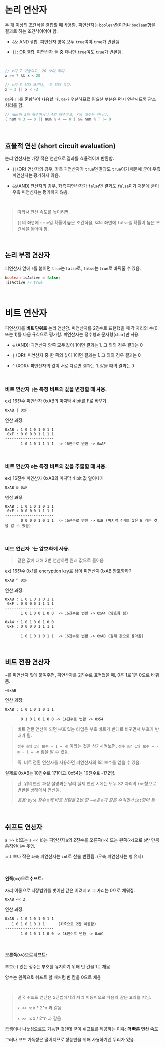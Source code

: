 # 논리 연산자

두 개 이상의 조건식을 결합할 때 사용함. 피연산자는 `boolean`형이거나 `boolean`형을 결과로 하는 조건식이어야 함.

- `&&`: AND 결합. 피연산자 양쪽 모두 `true`여야 `true`가 반환됨

- `||`: OR 결합. 피연산자 둘 중 하나만 `true`여도 `true`가 반환됨.

&nbsp;

```java
// x가 7 이상이고, 20 보다 작다.
x >= 7 && x < 20

// x가 3 보다 크거나, -3 보다 작다.
x > 3 || x < -3
```

`&&`와 `||`를 혼합하여 사용할 때, `&&`가 우선하므로 필요한 부분은 먼저 연산되도록 괄호 처리를 함.

```java
// num이 3의 배수이거나 4의 배수이고, 7의 배수는 아니다.
( num % 3 == 0 || num % 4 == 0 ) && num % 7 != 0
```

&nbsp;

## 효율적 연산 (short circuit evaluation)

논리 연산자는 가장 적은 연산으로 결과를 효율적이게 반환함.

- `||`(OR) 연산자의 경우, 좌측 피연산자가 `true`면 결과도 `true`이기 때문에 굳이 우측 피연산자는 평가하지 않음.

- `&&`(AND) 연산자의 경우, 좌측 피연산자가 `false`면 결과도 `false`이기 때문에 굳이 우측 피연산자는 평가하지 않음.

&nbsp;

> 따라서 연산 속도를 높이려면,
>
> `||`의 좌변에 `true`일 확률이 높은 조건식을, `&&`의 좌변에 `false`일 확률이 높은 조건식을 놓아야 함.

&nbsp;

## 논리 부정 연산자

피연산자 앞에 `!`를 붙이면 `true`는 `false`로, `false`는 `true`로 바꿔줄 수 있음.

```java
boolean isActive = false;
!isActive // true
```

&nbsp;

# 비트 연산자

피연산자를 **비트 단위로** 논리 연산함. 피연산자를 2진수로 표현했을 때 각 자리의 수(0 또는 1)를 다음 규칙으로 평가함.
피연산자는 정수형과 문자형(`char`)만 허용.

- `&` (AND): 피연산자 양쪽 모두 값이 1이면 결과는 1. 그 외의 경우 결과는 0

- `|` (OR): 피연산자 중 한 쪽의 값이 1이면 결과는 1. 그 외의 경우 결과는 0

- `^` (XOR): 피연산자의 값이 서로 다르면 결과는 1. 같을 때의 결과는 0

&nbsp;

### 비트 연산자 `|`는 특정 비트의 값을 변경할 때 사용.

ex) 16진수 피연산자 0xAB의 마지막 4 bit를 F로 바꾸기

```
0xAB | 0xF
```

연산 과정:

    0xAB : 1 0 1 0 1 0 1 1
     0xF : 0 0 0 0 1 1 1 1
    ----------------------
           1 0 1 0 1 1 1 1  -> 16진수로 변환 -> 0xAF

&nbsp;

### 비트 연산자 `&`는 특정 비트의 값을 추출할 때 사용.

ex) 16진수 피연산자 0xAB의 마지막 4 bit 값 알아내기

```
0xAB & 0xF
```

연산 과정:

    0xAB : 1 0 1 0 1 0 1 1
     0xF : 0 0 0 0 1 1 1 1
    ----------------------
           0 0 0 0 1 0 1 1  -> 16진수로 변환 -> 0xB (마지막 4비트 값은 B 라는 것을 알 수 있음)

&nbsp;

### 비트 연산자 `^`는 암호화에 사용.

> 같은 값에 대해 2번 연산하면 원래 값으로 돌아옴

ex) 16진수 0xF를 encryption key로 삼아 피연산자 0xAB 암호화하기

```
0xAB ^ 0xF
```

연산 과정:

    0xAB : 1 0 1 0 1 0 1 1
     0xF : 0 0 0 0 1 1 1 1
    ----------------------
           1 0 1 0 0 1 0 0  -> 16진수로 변환 -> 0xA4 (암호화 됨)

    0xA4 : 1 0 1 0 0 1 0 0
     0xF : 0 0 0 0 1 1 1 1
    ----------------------
           1 0 1 0 1 0 1 1  -> 16진수로 변환 -> 0xAB (원래 값으로 돌아옴)

&nbsp;

## 비트 전환 연산자

`~`를 피연산자 앞에 붙여주면, 피연산자를 2진수로 표현했을 때, 0은 1로 1은 0으로 바꿔줌.

```
~0xAB
```

연산 과정:

    0xAB : 1 0 1 0 1 0 1 1
    ----------------------
           0 1 0 1 0 1 0 0 -> 16진수로 변환 -> 0x54

> 비트 전환 연산이 되면 부호 있는 타입은 부호 비트가 반대로 바뀌면서 부호가 반대가 됨.
>
> `정수 m의 1의 보수 + 1 = -m` 이라는 것을 상기시켜보면, `정수 m의 1의 보수 = -m - 1 = ~m` 임을 알 수 있음.
>
> 즉, 비트 전환 연산자를 사용하면 피연산자의 1의 보수를 얻을 수 있음.

실제로 0xAB는 10진수로 171이고, 0x54는 10진수로 -172임.

> 단, 위의 연산 과정 설명과는 달리 실제 연산 시에는 모두 32 자리의 `int`형으로 변환된 상태에서 연산됨.
>
> _응용: `byte` 정수 `m`에 비트 전환을 2번 한 `~~m`은 `m`과 같은 수이면서 `int`형이 됨_

&nbsp;

## 쉬프트 연산자

`a >> b`(또는 `a << b`)는 피연산자 `a`의 2진수를 오른쪽(`>>`) 또는 왼쪽(`<<`)으로 `b`칸 만큼 움직인다는 뜻임.

`int` 보다 작은 좌측 피연산자는 `int`로 산술 변환됨. (우측 피연산자는 형 유지)

&nbsp;

#### 왼쪽(`<<`)으로 쉬프트:

자리 이동으로 저장범위를 벗어난 값은 버려지고 그 자리는 0으로 채워짐.

```
0xAB << 2
```

연산 과정:

    0xAB : 1 0 1 0 1 0 1 1
       1 0 1 0 1 0 1 1      (좌측으로 2칸 이동함)
    ----------------------
           1 0 1 0 1 1 0 0 -> 16진수로 변환 -> 0xAC

&nbsp;

#### 오른쪽(`>>`)으로 쉬프트:

부호(-) 있는 정수는 부호를 유지하기 위해 빈 칸을 1로 채움

양수는 왼쪽으로 쉬프트 할 때처럼 빈 칸을 0으로 채움

&nbsp;

> 결국 쉬프트 연산은 2진법에서의 자리 이동이므로 다음과 같은 효과를 지님.
>
> `x << n`: x \* 2^n 과 같음
>
> `x >> n`: x / 2^n 과 같음

곱셈이나 나눗셈으로도 가능한 것인데 굳이 쉬프트를 제공하는 이유: **더 빠른 연산 속도**

그러나 코드 가독성은 떨어지므로 성능만을 위해 사용하기엔 무리가 있음.
